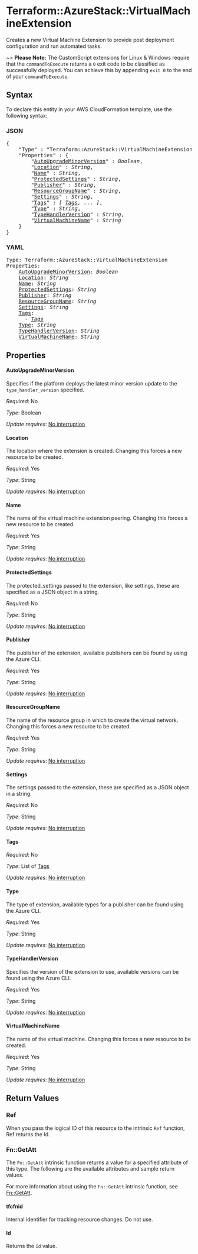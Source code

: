 # Terraform::AzureStack::VirtualMachineExtension

Creates a new Virtual Machine Extension to provide post deployment configuration
and run automated tasks.

~> **Please Note:** The CustomScript extensions for Linux & Windows require that the `commandToExecute` returns a `0` exit code to be classified as successfully deployed. You can achieve this by appending `exit 0` to the end of your `commandToExecute`.

## Syntax

To declare this entity in your AWS CloudFormation template, use the following syntax:

### JSON

<pre>
{
    "Type" : "Terraform::AzureStack::VirtualMachineExtension",
    "Properties" : {
        "<a href="#autoupgrademinorversion" title="AutoUpgradeMinorVersion">AutoUpgradeMinorVersion</a>" : <i>Boolean</i>,
        "<a href="#location" title="Location">Location</a>" : <i>String</i>,
        "<a href="#name" title="Name">Name</a>" : <i>String</i>,
        "<a href="#protectedsettings" title="ProtectedSettings">ProtectedSettings</a>" : <i>String</i>,
        "<a href="#publisher" title="Publisher">Publisher</a>" : <i>String</i>,
        "<a href="#resourcegroupname" title="ResourceGroupName">ResourceGroupName</a>" : <i>String</i>,
        "<a href="#settings" title="Settings">Settings</a>" : <i>String</i>,
        "<a href="#tags" title="Tags">Tags</a>" : <i>[ <a href="tags.md">Tags</a>, ... ]</i>,
        "<a href="#type" title="Type">Type</a>" : <i>String</i>,
        "<a href="#typehandlerversion" title="TypeHandlerVersion">TypeHandlerVersion</a>" : <i>String</i>,
        "<a href="#virtualmachinename" title="VirtualMachineName">VirtualMachineName</a>" : <i>String</i>
    }
}
</pre>

### YAML

<pre>
Type: Terraform::AzureStack::VirtualMachineExtension
Properties:
    <a href="#autoupgrademinorversion" title="AutoUpgradeMinorVersion">AutoUpgradeMinorVersion</a>: <i>Boolean</i>
    <a href="#location" title="Location">Location</a>: <i>String</i>
    <a href="#name" title="Name">Name</a>: <i>String</i>
    <a href="#protectedsettings" title="ProtectedSettings">ProtectedSettings</a>: <i>String</i>
    <a href="#publisher" title="Publisher">Publisher</a>: <i>String</i>
    <a href="#resourcegroupname" title="ResourceGroupName">ResourceGroupName</a>: <i>String</i>
    <a href="#settings" title="Settings">Settings</a>: <i>String</i>
    <a href="#tags" title="Tags">Tags</a>: <i>
      - <a href="tags.md">Tags</a></i>
    <a href="#type" title="Type">Type</a>: <i>String</i>
    <a href="#typehandlerversion" title="TypeHandlerVersion">TypeHandlerVersion</a>: <i>String</i>
    <a href="#virtualmachinename" title="VirtualMachineName">VirtualMachineName</a>: <i>String</i>
</pre>

## Properties

#### AutoUpgradeMinorVersion

Specifies if the platform deploys
the latest minor version update to the `type_handler_version` specified.

_Required_: No

_Type_: Boolean

_Update requires_: [No interruption](https://docs.aws.amazon.com/AWSCloudFormation/latest/UserGuide/using-cfn-updating-stacks-update-behaviors.html#update-no-interrupt)

#### Location

The location where the extension is created. Changing
this forces a new resource to be created.

_Required_: Yes

_Type_: String

_Update requires_: [No interruption](https://docs.aws.amazon.com/AWSCloudFormation/latest/UserGuide/using-cfn-updating-stacks-update-behaviors.html#update-no-interrupt)

#### Name

The name of the virtual machine extension peering. Changing
this forces a new resource to be created.

_Required_: Yes

_Type_: String

_Update requires_: [No interruption](https://docs.aws.amazon.com/AWSCloudFormation/latest/UserGuide/using-cfn-updating-stacks-update-behaviors.html#update-no-interrupt)

#### ProtectedSettings

The protected_settings passed to the
extension, like settings, these are specified as a JSON object in a string.

_Required_: No

_Type_: String

_Update requires_: [No interruption](https://docs.aws.amazon.com/AWSCloudFormation/latest/UserGuide/using-cfn-updating-stacks-update-behaviors.html#update-no-interrupt)

#### Publisher

The publisher of the extension, available publishers
can be found by using the Azure CLI.

_Required_: Yes

_Type_: String

_Update requires_: [No interruption](https://docs.aws.amazon.com/AWSCloudFormation/latest/UserGuide/using-cfn-updating-stacks-update-behaviors.html#update-no-interrupt)

#### ResourceGroupName

The name of the resource group in which to
create the virtual network. Changing this forces a new resource to be
created.

_Required_: Yes

_Type_: String

_Update requires_: [No interruption](https://docs.aws.amazon.com/AWSCloudFormation/latest/UserGuide/using-cfn-updating-stacks-update-behaviors.html#update-no-interrupt)

#### Settings

The settings passed to the extension, these are
specified as a JSON object in a string.

_Required_: No

_Type_: String

_Update requires_: [No interruption](https://docs.aws.amazon.com/AWSCloudFormation/latest/UserGuide/using-cfn-updating-stacks-update-behaviors.html#update-no-interrupt)

#### Tags

_Required_: No

_Type_: List of <a href="tags.md">Tags</a>

_Update requires_: [No interruption](https://docs.aws.amazon.com/AWSCloudFormation/latest/UserGuide/using-cfn-updating-stacks-update-behaviors.html#update-no-interrupt)

#### Type

The type of extension, available types for a publisher can
be found using the Azure CLI.

_Required_: Yes

_Type_: String

_Update requires_: [No interruption](https://docs.aws.amazon.com/AWSCloudFormation/latest/UserGuide/using-cfn-updating-stacks-update-behaviors.html#update-no-interrupt)

#### TypeHandlerVersion

Specifies the version of the extension to
use, available versions can be found using the Azure CLI.

_Required_: Yes

_Type_: String

_Update requires_: [No interruption](https://docs.aws.amazon.com/AWSCloudFormation/latest/UserGuide/using-cfn-updating-stacks-update-behaviors.html#update-no-interrupt)

#### VirtualMachineName

The name of the virtual machine. Changing
this forces a new resource to be created.

_Required_: Yes

_Type_: String

_Update requires_: [No interruption](https://docs.aws.amazon.com/AWSCloudFormation/latest/UserGuide/using-cfn-updating-stacks-update-behaviors.html#update-no-interrupt)

## Return Values

### Ref

When you pass the logical ID of this resource to the intrinsic `Ref` function, Ref returns the Id.

### Fn::GetAtt

The `Fn::GetAtt` intrinsic function returns a value for a specified attribute of this type. The following are the available attributes and sample return values.

For more information about using the `Fn::GetAtt` intrinsic function, see [Fn::GetAtt](https://docs.aws.amazon.com/AWSCloudFormation/latest/UserGuide/intrinsic-function-reference-getatt.html).

#### tfcfnid

Internal identifier for tracking resource changes. Do not use.

#### Id

Returns the <code>Id</code> value.


